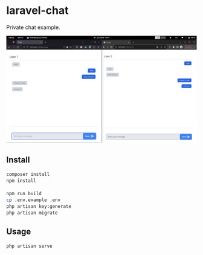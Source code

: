 # laravel-chat

Private chat example.

![screenshot](screenshot.png)

## Install

```sh
composer install
npm install

npm run build
cp .env.example .env
php artisan key:generate
php artisan migrate
```

## Usage

```sh
php artisan serve
```
